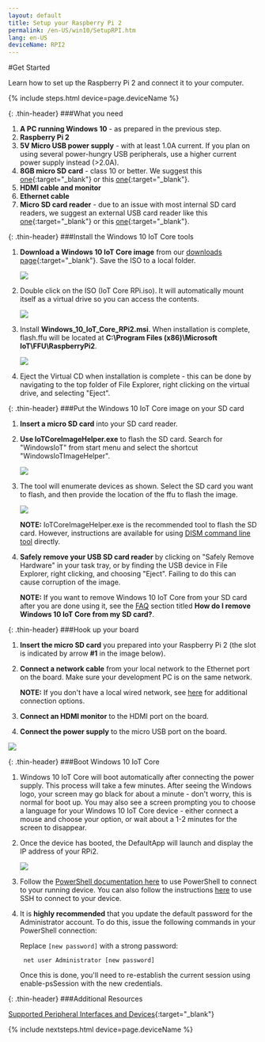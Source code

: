 ```yaml
---
layout: default
title: Setup your Raspberry Pi 2
permalink: /en-US/win10/SetupRPI.htm
lang: en-US
deviceName: RPI2
---
```


#Get Started

Learn how to set up the Raspberry Pi 2 and connect it to your computer.

{% include steps.html device=page.deviceName %}

{: .thin-header}
###What you need

1. **A PC running Windows 10** - as prepared in the previous step.
1. **Raspberry Pi 2**
1. **5V Micro USB power supply** - with at least 1.0A current.
		If you plan on using several power-hungry USB peripherals, use a higher current power supply instead (>2.0A).
1. <a name="RPi2_SDcard"></a>**8GB micro SD card** - class 10 or better. We suggest this [one](http://www.amazon.com/gp/product/B00IVPU786){:target="_blank"} or this [one](http://www.amazon.com/SanDisk-Ultra-Micro-SDHC-16GB/dp/9966573445){:target="_blank"}.
1. **HDMI cable and monitor**
1. **Ethernet cable**
1. **Micro SD card reader** - due to an issue with most internal SD card readers, we suggest an external USB card reader like this [one](http://www.amazon.com/dp/B009D79VH4){:target="_blank"} or this [one](http://www.amazon.com/dp/B0096FB5CW){:target="_blank"}.

{: .thin-header}
###Install the Windows 10 IoT Core tools

1. **Download a Windows 10 IoT Core image** from our [downloads page](http://ms-iot.github.io/content/en-US/Downloads.htm){:target="_blank"}. Save the ISO to a local folder.

	<img class="image-border" src="{{site.baseurl}}/Resources/images/SetupRPI/Iso.PNG">

2. Double click on the ISO (IoT Core RPi.iso). It will automatically mount itself as a virtual drive so you can access the contents.

	<img class="image-border" src="{{site.baseurl}}/Resources/images/SetupRPI/MSI.PNG">

3. Install **Windows_10_IoT_Core_RPi2.msi**. When installation is complete, flash.ffu will be located at **C:\Program Files (x86)\Microsoft IoT\FFU\RaspberryPi2**.

	<img class="image-border" src="{{site.baseurl}}/Resources/images/SetupRPI/rpiffu.PNG">

4. Eject the Virtual CD when installation is complete - this can be done by navigating to the top folder of File Explorer, right clicking on the virtual drive, and selecting "Eject".

{: .thin-header}
###Put the Windows 10 IoT Core image on your SD card

1. **Insert a micro SD card** into your SD card reader.

2. **Use IoTCoreImageHelper.exe** to flash the SD card. Search for "WindowsIoT" from start menu and select the shortcut "WindowsIoTImageHelper".

	<img src="{{site.baseurl}}/Resources/images/ImagerHelperSearch.PNG">

3. The tool will enumerate devices as shown.
	Select the SD card you want to flash, and then provide the location of the ffu to flash the image.

	<img src="{{site.baseurl}}/Resources/images/SetupRPI/ImageHelper.PNG">

	**NOTE:** IoTCoreImageHelper.exe is the recommended tool to flash the SD card. However, instructions are available for using [DISM command line tool]({{site.baseurl}}/{{page.lang}}/win10/samples/DISM.htm) directly.

4. **Safely remove your USB SD card reader** by clicking on "Safely Remove Hardware" in your task tray, or by finding the USB device in File Explorer, right clicking, and choosing "Eject".  Failing to do this can cause corruption of the image.

	**NOTE:** If you want to remove Windows 10 IoT Core from your SD card after you are done using it, see the [FAQ]({{site.baseurl}}/{{page.lang}}/Faqs.htm) section titled **How do I remove Windows 10 IoT Core from my SD card?**.

{: .thin-header}
###Hook up your board

1. **Insert the micro SD card** you prepared into your Raspberry Pi 2 (the slot is indicated by arrow **#1** in the image below).
2. **Connect a network cable** from your local network to the Ethernet port on the board. Make sure your development PC is on the same network.

	**NOTE:** If you don't have a local wired network, see [here]({{site.baseurl}}/{{page.lang}}/win10/ConnectToDevice.htm) for additional connection options.

3. **Connect an HDMI monitor** to the HDMI port on the board.
4. **Connect the power supply** to the micro USB port on the board.

<img class="device-images" src="{{site.baseurl}}/Resources/images/rpi2.png">

{: .thin-header}
###Boot Windows 10 IoT Core
1. Windows 10 IoT Core will boot automatically after connecting the power supply. This process will take a few minutes.  After seeing the Windows logo, your screen may go black for about a minute - don't worry, this is normal for boot up.  You may also see a screen prompting you to choose a language for your Windows 10 IoT Core device - either connect a mouse and choose your option, or wait about a 1-2 minutes for the screen to disappear.
2. Once the device has booted, the DefaultApp will launch and display the IP address of your RPi2.

	<img class="device-images" src="{{site.baseurl}}/Resources/images/DefaultAppRpi2.png">

3. Follow the [PowerShell documentation here]({{site.baseurl}}/{{page.lang}}/win10/samples/PowerShell.htm) to use PowerShell to connect to your running device.  You can also follow the instructions [here]({{site.baseurl}}/{{page.lang}}/win10/samples/SSH.htm) to use SSH to connect to your device.
4. It is **highly recommended** that you update the default password for the Administrator account.
    To do this, issue the following commands in your PowerShell connection:

    Replace `[new password]` with a strong password:

        net user Administrator [new password]

    Once this is done, you'll need to re-establish the current session using enable-psSession with the new credentials.

{: .thin-header}
###Additional Resources

[Supported Peripheral Interfaces and Devices]({{site.baseurl}}/{{page.lang}}/win10/SupportedInterfaces.htm){:target="_blank"}

{% include nextsteps.html device=page.deviceName %}

